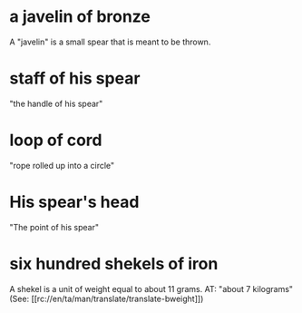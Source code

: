 # a javelin of bronze

A "javelin" is a small spear that is meant to be thrown.

# staff of his spear

"the handle of his spear"

# loop of cord

"rope rolled up into a circle"

# His spear's head

"The point of his spear"

# six hundred shekels of iron

A shekel is a unit of weight equal to about 11 grams. AT: "about 7 kilograms" (See: [[rc://en/ta/man/translate/translate-bweight]])